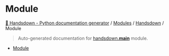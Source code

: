 # Module

[🙌 Handsdown - Python documentation generator](../README.md#-handsdown---python-documentation-generator) /
[Modules](../MODULES.md#modules) /
[Handsdown](index.md#handsdown) /
Module

> Auto-generated documentation for [handsdown.__main__](https://github.com/vemel/handsdown/blob/main/handsdown/__main__.py) module.

- [Module](#module)
